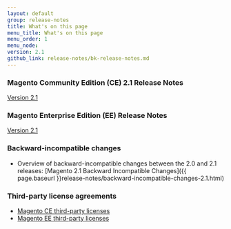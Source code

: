 ```yaml
---
layout: default
group: release-notes
title: What's on this page
menu_title: What's on this page
menu_order: 1
menu_node: 
version: 2.1
github_link: release-notes/bk-release-notes.md
---
```


### Magento Community Edition (CE) 2.1 Release Notes

<a href="{{page.baseurl}}release-notes/ReleaseNotes2.1.0CE.html" target="_blank">Version 2.1</a>

### Magento Enterprise Edition (EE) Release Notes

<a href="{{page.baseurl}}release-notes/ReleaseNotes2.1.0EE.html" target="_blank">Version 2.1</a>

### Backward-incompatible changes

*	Overview of backward-incompatible changes between the 2.0 and 2.1 releases: [Magento 2.1 Backward Incompatible Changes]({{ page.baseurl }}release-notes/backward-incompatible-changes-2.1.html)
<!-- *	Automatically generated list of backward-incompatible changes in Magento CE: [Magento CE Backward Incompatible Changes]({{ page.baseurl }}release-notes/ce_changes.html)
*	Automatically generated list of backward-incompatible changes in Magento EE: [Magento EE Backward Incompatible Changes]({{ page.baseurl }}release-notes/ee_changes.html)
*	[Automatically generated list of Magento CE backward-incompatible changes between 2.0 and 2.1 releases]({{page.baseurl}}release-notes/backward_incomp_changes/ce_2.0-2.1.html)
*	[Automatically generated list of Magento EE backward-incompatible changes between 2.0 and 2.1 releases]({{page.baseurl}}release-notes/backward_incomp_changes/ee_2.0-2.1.html)-->

### Third-party license agreements

*	[Magento CE third-party licenses]({{page.baseurl}}release-notes/thirdparty_ce.html)
*	[Magento EE third-party licenses]({{page.baseurl}}release-notes/thirdparty_ee.html)
